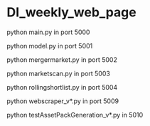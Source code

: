 # DI_weekly_web_page

python main.py in port 5000

python model.py in port 5001

python mergermarket.py in port 5002

python marketscan.py in port 5003

python rollingshortlist.py in port 5004

python webscraper_v*.py in port 5009

python testAssetPackGeneration_v*.py in 5010